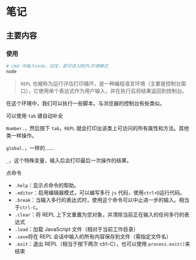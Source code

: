# 笔记

## 主要内容

### 使用

```bash
# cmd 中输入node，回车，即可进入REPL环境模式
node
```

> ``REPL`` 也被称为运行评估打印循环，是一种编程语言环境（主要是控制台窗口），它使用单个表达式作为用户输入，并在执行后将结果返回到控制台。

在这个环境中，我们可以执行一些脚本。与浏览器的控制台有些类似。

可以使用 ``tab`` 键自动补全

``Number.``，然后按下 ``tab``，``REPL`` 就会打印出该类上可访问的所有属性和方法。其他类一样操作。

``global.``，一样的......

``_``，这个特殊变量，输入后会打印最后一次操作的结果。

点命令

- ``.help``：显示点命令的帮助。
- ``.editor``：启用编辑器模式，可以编写多行 ``js`` 代码，使用``ctrl+D``运行代码。
- ``.break``：当输入多行的表达式时，使用这个命令可以中止进一步的输入。相当于``ctrl-C``。
- ``.clear``：将 REPL 上下文重置为空对象，并清除当前正在输入的任何多行的表达式
- ``.load``：加载 JavaScript 文件（相对于当前工作目录）
- ``.save``将在 REPL 会话中输入的所有内容保存到文件（需指定文件名）
- ``.exit``：退出 REPL（相当于按下两次 ctrl-C），也可以使用 ``process.exit()``来结束


